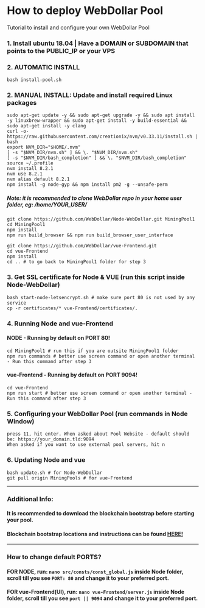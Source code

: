 # How to deploy WebDollar Pool
Tutorial to install and configure your own WebDollar Pool

### 1. Install ubuntu 18.04 | Have a DOMAIN or SUBDOMAIN that points to the PUBLIC_IP or your VPS
### 2. AUTOMATIC INSTALL
```shell
bash install-pool.sh
```
### 2. MANUAL INSTALL: Update and install required Linux packages
```shell
sudo apt-get update -y && sudo apt-get upgrade -y && sudo apt install -y linuxbrew-wrapper && sudo apt-get install -y build-essential && sudo apt-get install -y clang
curl -o- https://raw.githubusercontent.com/creationix/nvm/v0.33.11/install.sh | bash
export NVM_DIR="$HOME/.nvm"
[ -s "$NVM_DIR/nvm.sh" ] && \. "$NVM_DIR/nvm.sh"
[ -s "$NVM_DIR/bash_completion" ] && \. "$NVM_DIR/bash_completion"
source ~/.profile
nvm install 8.2.1
nvm use 8.2.1
nvm alias default 8.2.1
npm install -g node-gyp && npm install pm2 -g --unsafe-perm
```
##### Note: it is recommended to clone WebDollar repo in your home user folder, eg: /home/YOUR_USER/
```shell
git clone https://github.com/WebDollar/Node-WebDollar.git MiningPool1
cd MiningPool1
npm install
npm run build_browser && npm run build_browser_user_interface
```
```shell
git clone https://github.com/WebDollar/vue-Frontend.git
cd vue-Frontend
npm install
cd .. # to go back to MiningPool1 folder for step 3
```
### 3. Get SSL certificate for Node & VUE (run this script inside Node-WebDollar)
```shell
bash start-node-letsencrypt.sh # make sure port 80 is not used by any service
cp -r certificates/* vue-Frontend/certificates/.
```
### 4. Running Node and vue-Frontend
#### NODE - Running by default on PORT 80!
```shell
cd MiningPool1 # run this if you are outsite MiningPool1 folder
npm run commands # better use screen command or open another terminal - Run this command after step 3
```
#### vue-Frontend - Running by default on PORT 9094!
```shell
cd vue-Frontend
npm run start # better use screen command or open another terminal - Run this command after step 3
```
### 5. Configuring your WebDollar Pool (run commands in Node Window)
```shell
press 11, hit enter. When asked about Pool Website - default should be: https://your_domain.tld:9094
When asked if you want to use external pool servers, hit n
```
### 6. Updating Node and vue
```shell
bash update.sh # for Node-WebDollar
git pull origin MiningPools # for vue-Frontend
```
----
### Additional Info:

#### It is recommended to download the blockchain bootstrap before starting your pool.
#### Blockchain bootstrap locations and instructions can be found <a href="https://github.com/WebDollar/Node-WebDollar/blob/master/tutorials/blockchain-bootstrap-locations.md">HERE!</a>

----
### How to change default PORTS?

#### FOR NODE, run: ```nano src/consts/const_global.js``` inside Node folder, scroll till you see ```PORT: 80``` and change it to your preferred port.
#### FOR vue-Frontend(UI), run:  ```nano vue-Frontend/server.js``` inside Node folder, scroll till you see ```port || 9094``` and change it to your preferred port.
